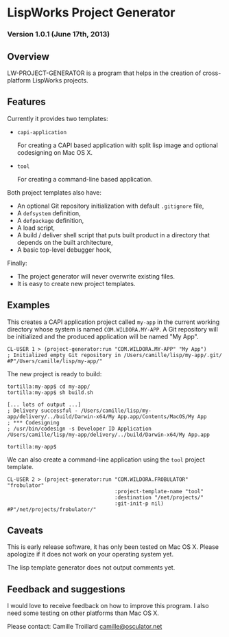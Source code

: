 # LispWorks Project Generator
### Version 1.0.1 (June 17th, 2013)

## Overview

LW-PROJECT-GENERATOR is a program that helps in the creation of cross-platform LispWorks projects.

## Features

Currently it provides two templates:

 -  `capi-application`

    For creating a CAPI based application with split lisp image and optional codesigning on Mac OS X.

 -  `tool`

    For creating a command-line based application.

Both project templates also have:

 -  An optional Git repository initialization with default `.gitignore` file,
 -  A `defsystem` definition,
 -  A `defpackage` definition,
 -  A load script,
 -  A build / deliver shell script that puts built product in a directory that depends on the built architecture,
 -  A basic top-level debugger hook,

Finally:

 -  The project generator will never overwrite existing files.
 -  It is easy to create new project templates.


## Examples

This creates a CAPI application project called `my-app` in the current working directory whose system is named `COM.WILDORA.MY-APP`.  A Git repository will be initialized and the produced application will be named "My App".

    CL-USER 1 > (project-generator:run "COM.WILDORA.MY-APP" "My App")
    ; Initialized empty Git repository in /Users/camille/lisp/my-app/.git/
    #P"/Users/camille/lisp/my-app/"

The new project is ready to build:

    tortilla:my-app$ cd my-app/
    tortilla:my-app$ sh build.sh

    [... lots of output ...]
    ; Delivery successful - /Users/camille/lisp/my-app/delivery/../build/Darwin-x64/My App.app/Contents/MacOS/My App
    ; *** Codesigning
    ; /usr/bin/codesign -s Developer ID Application /Users/camille/lisp/my-app/delivery/../build/Darwin-x64/My App.app 
    
    tortilla:my-app$


We can also create a command-line application using the `tool` project template.

    CL-USER 2 > (project-generator:run "COM.WILDORA.FROBULATOR" "frobulator"
                                       :project-template-name "tool"
                                       :destination "/net/projects/"
                                       :git-init-p nil)
    #P"/net/projects/frobulator/"


## Caveats

This is early release software, it has only been tested on Mac OS X.
Please apologize if it does not work on your operating system yet.

The lisp template generator does not output comments yet.


## Feedback and suggestions

I would love to receive feedback on how to improve this program.
I also need some testing on other platforms than Mac OS X.

Please contact: Camille Troillard <camille@osculator.net>
